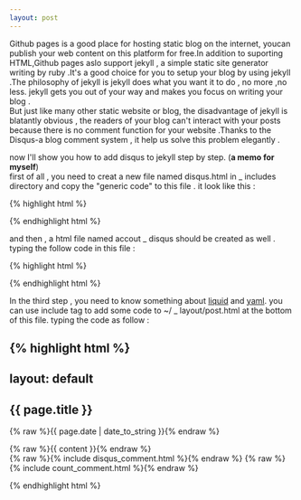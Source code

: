 ```yaml
---
layout: post
---
```


Github pages is a good place for hosting static blog on the internet, youcan
publish your web content on this platform for free.In addition to suporting
HTML,Github pages aslo support jekyll , a simple static site generator writing 
by ruby .It's a good choice for you to setup your blog by using jekyll .The
philosophy of jekyll is jekyll does what you want it to do , no more ,no less.
jekyll gets you out of your way and makes you focus on writing your blog .  
But just like many other static website or blog, the disadvantage of jekyll is 
blatantly obvious , the readers of your blog can't interact with your posts
because there is no comment function for your website .Thanks to the Disqus-a
blog comment system , it help us solve this problem elegantly .

now I'll show you how to add disqus to jekyll step by step. (**a memo for myself**)</br>
first of all , you need to creat a new file named disqus.html in _ includes 
directory and copy the "generic code" to this file . it look like this :
    
{% highlight html %}

<div id="disqus_thread"></div>
<script type="text/javascript">
    /* * *
     CONFIGURATION VARIABLES:
     EDIT BEFORE PASTING INTO YOUR WEBPAGE
    * * */

    /* * *
    required: replace example with your forum shortname
    * * */

    var disqus_shortname = 'kongfan';
    /* * * DON'T EDIT BELOW THIS LINE * * */
    (function() {
        var dsq = document.createElement('script'); 
        dsq.type = 'text/javascript';
        dsq.async = true;
        dsq.src = '//' + disqus_shortname + '.disqus.com/embed.js';
        (document.getElementsByTagName('head')[0] || 
        document.getElementsByTagName('body')[0]).appendChild(dsq);
    })();
</script>

{% endhighlight html %}    

and then , a html file named accout _ disqus should be created as well . typing
the follow code in this file :


{% highlight html %}
<script type="text/javascript">
/* * * CONFIGURATION VARIABLES: EDIT BEFORE PASTING INTO YOUR WEBPAGE * * */
/* * * required: replace example with your forum shortname * * */
var disqus_shortname = 'kongfan'; 

/* * * DON'T EDIT BELOW THIS LINE * * */
(function () {
    var s = document.createElement('script'); s.async = true;
    s.type = 'text/javascript';
    s.src = '//' + disqus_shortname + '.disqus.com/count.js';
    (document.getElementsByTagName('HEAD')[0] ||
     document.getElementsByTagName('BODY')[0]).appendChild(s);
    }());
</script>

{% endhighlight html %} 

In the third step , you need to know something about [liquid][1] and [yaml][2].
you can use include tag to add some code to   ~/ _  layout/post.html at the
bottom of this file. typing the code as follow : 



{% highlight html %}
---
layout: default
---
<h2>{{ page.title }}</h2>
<p class="meta">{% raw %}{{ page.date | date_to_string }}{% endraw %}</p>
<div class="post">
{% raw %}{{ content }}{% endraw %}
</div>
{% raw %}{% include disqus_comment.html %}{% endraw %}
{% raw %}{% include count_comment.html %}{% endraw %}

{% endhighlight html %}


[1]:http://liquidmarkup.org/
[2]:http://zh.wikipedia.org/zh-cn/YAML


